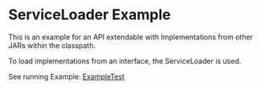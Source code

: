 ServiceLoader Example
=====================

This is an example for an API extendable with Implementations from other JARs within the classpath.

To load implementations from an interface, the ServiceLoader is used.

See running Example: [ExampleTest](myhashlib-usage-example/src/test/java/de/tse/myhashlib/example/ExampleTest.java)
